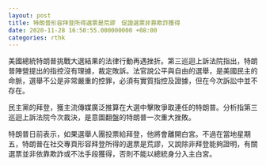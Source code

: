 ```yaml
---
layout: post
title: 特朗普形容拜登所得選票是荒謬　促證選票非靠欺詐獲得
date: 2020-11-28 16:50:55.000000000 +08:00
categories: rthk
---
```


美國總統特朗普挑戰大選結果的法律行動再遇挫折。第三巡迴上訴法院指出，特朗普陣營提出的指控沒有理據，裁定敗訴。法官說公平與自由的選舉，是美國民主的命脈，選舉不公是非常嚴重的控罪，必須有實質指控及證據，但在今次訴訟中並不存在。

民主黨的拜登，獲主流傳媒廣泛推算在大選中擊敗爭取連任的特朗普。分析指第三巡迴上訴法院今次裁決，是意圖翻盤的特朗普一次重大挫敗。

特朗普日前表示，如果選舉人團投票給拜登，他將會離開白宮。不過在當地星期五，特朗普在社交專頁形容拜登所得的選票是荒謬，又說除非拜登能夠證明，有關選票並非依靠欺詐或不法手段獲得，否則不能以總統身分入主白宮。
